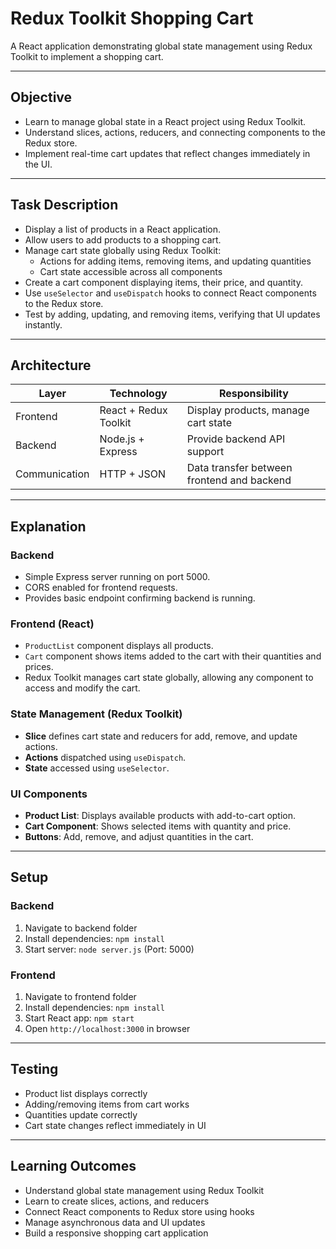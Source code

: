 # Redux Toolkit Shopping Cart

A React application demonstrating global state management using Redux Toolkit to implement a shopping cart.

---

## Objective
- Learn to manage global state in a React project using Redux Toolkit.
- Understand slices, actions, reducers, and connecting components to the Redux store.
- Implement real-time cart updates that reflect changes immediately in the UI.

---

## Task Description
- Display a list of products in a React application.
- Allow users to add products to a shopping cart.
- Manage cart state globally using Redux Toolkit:
  - Actions for adding items, removing items, and updating quantities
  - Cart state accessible across all components
- Create a cart component displaying items, their price, and quantity.
- Use `useSelector` and `useDispatch` hooks to connect React components to the Redux store.
- Test by adding, updating, and removing items, verifying that UI updates instantly.

---

## Architecture

| Layer         | Technology          | Responsibility                     |
|---------------|-------------------|-----------------------------------|
| Frontend      | React + Redux Toolkit | Display products, manage cart state |
| Backend       | Node.js + Express | Provide backend API support        |
| Communication | HTTP + JSON       | Data transfer between frontend and backend |

---

## Explanation

### Backend
- Simple Express server running on port 5000.
- CORS enabled for frontend requests.
- Provides basic endpoint confirming backend is running.

### Frontend (React)
- `ProductList` component displays all products.
- `Cart` component shows items added to the cart with their quantities and prices.
- Redux Toolkit manages cart state globally, allowing any component to access and modify the cart.

### State Management (Redux Toolkit)
- **Slice** defines cart state and reducers for add, remove, and update actions.
- **Actions** dispatched using `useDispatch`.
- **State** accessed using `useSelector`.

### UI Components
- **Product List**: Displays available products with add-to-cart option.
- **Cart Component**: Shows selected items with quantity and price.
- **Buttons**: Add, remove, and adjust quantities in the cart.

---

## Setup

### Backend
1. Navigate to backend folder
2. Install dependencies: `npm install`
3. Start server: `node server.js` (Port: 5000)

### Frontend
1. Navigate to frontend folder
2. Install dependencies: `npm install`
3. Start React app: `npm start`
4. Open `http://localhost:3000` in browser

---

## Testing
- Product list displays correctly
- Adding/removing items from cart works
- Quantities update correctly
- Cart state changes reflect immediately in UI

---

## Learning Outcomes
- Understand global state management using Redux Toolkit
- Learn to create slices, actions, and reducers
- Connect React components to Redux store using hooks
- Manage asynchronous data and UI updates
- Build a responsive shopping cart application
